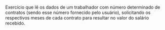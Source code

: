 Exercício que lê os dados de um trabalhador com número determinado de contratos (sendo esse número fornecido pelo usuário), solicitando os respectivos meses de cada contrato para resultar no valor do salário recebido.
